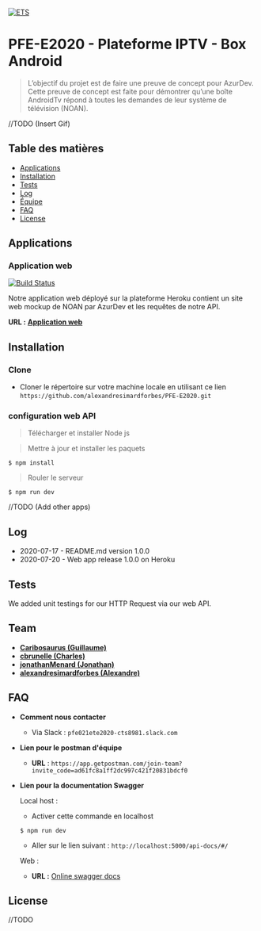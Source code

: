 <a href="https://www.etsmtl.ca/"><img src="https://www.etsmtl.ca/getmedia/e5def190-3637-4f1a-8409-84d1c683bdbf/ETS-noir-devise-ecran" title="ETS" alt="ETS"></a>

# PFE-E2020 - Plateforme IPTV - Box Android

> L’objectif du projet est de faire une preuve de concept pour AzurDev. Cette preuve de concept est faite pour démontrer qu’une boîte AndroidTv répond à toutes les demandes de leur système de télévision (NOAN).

//TODO (Insert Gif)

## Table des matières

- [Applications](#applications)
- [Installation](#installation)
- [Tests](#tests)
- [Log](#log)
- [Équipe](#team)
- [FAQ](#faq)
- [License](#license)


## Applications

### Application web
[![Build Status](https://travis-ci.com/alexandresimardforbes/PFE-E2020.svg?token=qFfiYy7DkftyCmyguegr&branch=webapimaster)](https://travis-ci.com/alexandresimardforbes/PFE-E2020)

Notre application web déployé sur la plateforme Heroku contient un site web mockup de NOAN par AzurDev et les requêtes de notre API.

**URL :** <a href="https://pfe-e2020-noan.herokuapp.com/" target="_blank">**Application web**</a> 

## Installation

### Clone

- Cloner le répertoire sur votre machine locale en utilisant ce lien `https://github.com/alexandresimardforbes/PFE-E2020.git`

### configuration web API

> Télécharger et installer Node js

> Mettre à jour et installer les paquets

```shell
$ npm install
```

> Rouler le serveur

```shell
$ npm run dev
```

//TODO (Add other apps) 

## Log

- 2020-07-17 - README.md version 1.0.0
- 2020-07-20 - Web app release 1.0.0 on Heroku

## Tests 

We added unit testings for our HTTP Request via our web API. 

## Team

- <a href="https://github.com/Caribosaurus" target="_blank">**Caribosaurus (Guillaume)**</a>
- <a href="https://github.com/cbrunelle" target="_blank">**cbrunelle (Charles)**</a> 
- <a href="https://github.com/jonathanMenard" target="_blank">**jonathanMenard (Jonathan)**</a>
- <a href="https://github.com/alexandresimardforbes" target="_blank">**alexandresimardforbes (Alexandre)**</a>

## FAQ

- **Comment nous contacter**
    - Via Slack : `pfe021ete2020-cts8981.slack.com`

- **Lien pour le postman d'équipe**
    - **URL** : `https://app.getpostman.com/join-team?invite_code=ad61fc8a1ff2dc997c421f20831bdcf0`
    
- **Lien pour la documentation Swagger**

    Local host : 
    - Activer cette commande en localhost 
    ```shell
    $ npm run dev
    ```
    - Aller sur le lien suivant : `http://localhost:5000/api-docs/#/`
    
    Web :
    - **URL :** <a href="https://pfe-e2020-noan.herokuapp.com/api-docs/#/default" target="_blank">Online swagger docs</a>
    
## License
//TODO

